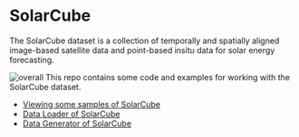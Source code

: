 # SolarCube
The SolarCube dataset is a collection of temporally and spatially aligned image-based satellite data and point-based insitu data for solar energy forecasting. 

![overall](https://github.com/Ruohan-Li/SolarCube/blob/master/images/final2.png)
This repo contains some code and examples for working with the SolarCube dataset.  

* [Viewing some samples of SolarCube](https://github.com/Ruohan-Li/SolarCube/blob/master/view_sample.ipynb)
* [Data Loader of SolarCube](https://github.com/Ruohan-Li/SolarCube/blob/master/solarcube/solarcube_dataloader.py)
* [Data Generator of SolarCube](https://github.com/Ruohan-Li/SolarCube/blob/master/solarcube/data_generator.py)
